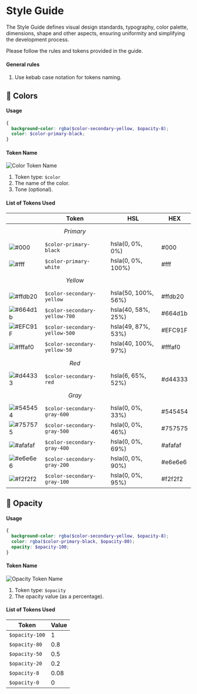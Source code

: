 # Style Guide
The Style Guide defines visual design standards, typography, color palette, dimensions, shape and other aspects, ensuring uniformity and simplifying the development process.

Please follow the rules and tokens provided in the guide.

#### General rules
1. Use kebab case notation for tokens naming.

## 🎨 Colors
#### Usage
```scss
{
  background-color: rgba($color-secondary-yellow, $opacity-8);
  color: $color-primary-black;
}
```

#### Token Name
![Color Token Name](https://github.com/rolling-scopes/site/assets/124388500/1462f844-459e-4bf3-8975-0683c498cb65)

1. Token type: `$color`
2. The name of the color.
3. Tone (optional).

#### List of Tokens Used
|   | Token | HSL | HEX |
| ----------- | ----------- | ----------- | ----------- |
|  | $$Primary$$ |  |  |  |
| ![#000](https://github.com/rolling-scopes/site/assets/124388500/42e2ccc4-cc77-4549-a043-2cb588c5f5fe)     |   `$color-primary-black`        | hsla(0, 0%, 0%) |   #000   |
| ![#fff](https://github.com/rolling-scopes/site/assets/124388500/a42d5713-c3a0-442d-aa81-298c6ddad0ab)     |   `$color-primary-white`        | hsla(0, 0%, 100%) |   #fff   |
|  | $$Yellow$$  |  |  |  |
| ![#ffdb20](https://github.com/rolling-scopes/site/assets/124388500/fc22376d-b5fa-4d71-a102-6851cfe38985)  |   `$color-secondary-yellow`     | hsla(50, 100%, 56%) |   #ffdb20   |
| ![#664d1b](https://github.com/rolling-scopes/site/assets/124388500/9b0e3088-d2d2-44fa-9297-5393bff6ceb0)  |   `$color-secondary-yellow-700` | hsla(40, 58%, 25%) |   #664d1b   |
| ![#EFC91F](https://github.com/rolling-scopes/site/assets/124388500/9425b03d-a324-4f51-b991-5718a84d12dc)  |   `$color-secondary-yellow-500` | hsla(49, 87%, 53%) |   #EFC91F   |
| ![#fffaf0](https://github.com/rolling-scopes/site/assets/124388500/a7980450-bbe6-47c8-995f-b636512d47d0)  |   `$color-secondary-yellow-50`  | hsla(40, 100%, 97%) |   #fffaf0   |
|  | $$Red$$ |  |  |  |
| ![#d44333](https://github.com/rolling-scopes/site/assets/124388500/c7217997-b89e-4b3c-a735-ed16ee4c54cf)  |   `$color-secondary-red`        | hsla(6, 65%, 52%) |   #d44333   |
|  | $$Gray$$ |  |  |  |
| ![#545454](https://github.com/rolling-scopes/site/assets/124388500/4257488c-768d-40e6-9d23-8217c115d7fb)  |   `$color-secondary-gray-600`    | hsla(0, 0%, 33%) |   #545454   |
| ![#757575](https://github.com/rolling-scopes/site/assets/124388500/841fd2e4-6299-46a0-b4b6-3bbaff0807a0)  |   `$color-secondary-gray-500`    | hsla(0, 0%, 46%) |   #757575   |
| ![#afafaf](https://github.com/rolling-scopes/site/assets/124388500/cb8e635b-02f9-4f55-b18a-ea91fdbf3d1a)  |   `$color-secondary-gray-400`    | hsla(0, 0%, 69%) |   #afafaf   |
| ![#e6e6e6](https://github.com/rolling-scopes/site/assets/124388500/04d8a0cb-c697-423a-b0a1-1f8e4d944790)  |   `$color-secondary-gray-200`    | hsla(0, 0%, 90%) |   #e6e6e6   |
| ![#f2f2f2](https://github.com/rolling-scopes/site/assets/124388500/14be87e8-0015-44e2-9542-a2dcd4a47269)  |   `$color-secondary-gray-100`    | hsla(0, 0%, 95%) |   #f2f2f2   |

## 🫧 Opacity
#### Usage
```scss
{
  background-color: rgba($color-secondary-yellow, $opacity-8);
  color: rgba($color-primary-black, $opacity-80);
  opacity: $opacity-100;
}
```

#### Token Name
![Opacity Token Name](https://github.com/rolling-scopes/site/assets/124388500/e0807875-db73-4283-b19f-82b046024eb6)

1. Token type: `$opacity`
2. The opacity value (as a percentage).

#### List of Tokens Used
| Token | Value |
| ----------- | ----------- |
| `$opacity-100` | 1 |
| `$opacity-80` | 0.8 |
| `$opacity-50` | 0.5 |
| `$opacity-20` | 0.2 |
| `$opacity-8` | 0.08 |
| `$opacity-0` | 0 |
